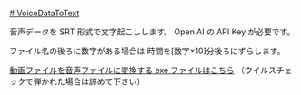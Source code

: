 [# VoiceDataToText](https://uni928.github.io/VoiceDataToText/)

音声データを SRT 形式で文字起こしします。
Open AI の API Key が必要です。

ファイル名の後ろに数字がある場合は
時間を[数字×10]分後ろにずらします。

[動画ファイルを音声ファイルに変換する exe ファイルはこちら](https://drive.google.com/file/d/1hb4z2ueRRZejwp80tFLzYdFQ92TKRDxk/view) （ウイルスチェックで弾かれた場合は諦めて下さい）
